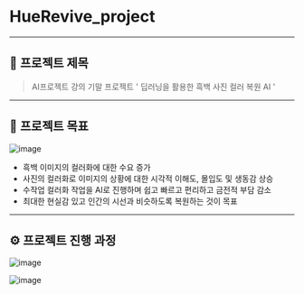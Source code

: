 # HueRevive_project

---

## 📌 프로젝트 제목

> AI프로젝트 강의 기말 프로젝트
> ' 딥러닝을 활용한 흑백 사진 컬러 복원 AI '

---

## 🎯 프로젝트 목표

![image](https://github.com/user-attachments/assets/b5158a79-be21-4ba5-8b3d-b75608e1ae38)

- 흑백 이미지의 컬러화에 대한 수요 증가
- 사진의 컬러화로 이미지의 상황에 대한 시각적 이해도, 몰입도 및 생동감 상승
- 수작업 컬러화 작업을 AI로 진행하며 쉽고 빠르고 편리하고 금전적 부담 감소
- 최대한 현실감 있고 인간의 시선과 비슷하도록 복원하는 것이 목표

---

## ⚙️ 프로젝트 진행 과정

![image](https://github.com/user-attachments/assets/79d41b45-e585-468c-a711-682f438358e8)

![image](https://github.com/user-attachments/assets/af0eff0c-caae-4a0f-bdaa-b213757d30b3)

